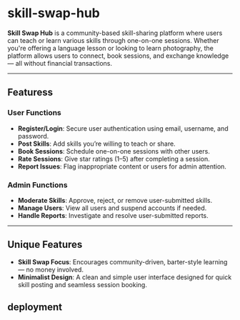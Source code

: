 # skill-swap-hub

**Skill Swap Hub** is a community-based skill-sharing platform where users can teach or learn various skills through one-on-one sessions. Whether you're offering a language lesson or looking to learn photography, the platform allows users to connect, book sessions, and exchange knowledge — all without financial transactions.

---

##  Featuress

### User Functions

- **Register/Login**: Secure user authentication using email, username, and password.
- **Post Skills**: Add skills you’re willing to teach or share.
- **Book Sessions**: Schedule one-on-one sessions with other users.
- **Rate Sessions**: Give star ratings (1–5) after completing a session.
- **Report Issues**: Flag inappropriate content or users for admin attention.

### Admin Functions

- **Moderate Skills**: Approve, reject, or remove user-submitted skills.
- **Manage Users**: View all users and suspend accounts if needed.
- **Handle Reports**: Investigate and resolve user-submitted reports.

---

## Unique Features

- **Skill Swap Focus**: Encourages community-driven, barter-style learning — no money involved.
- **Minimalist Design**: A clean and simple user interface designed for quick skill posting and seamless session booking.




## deployment 

